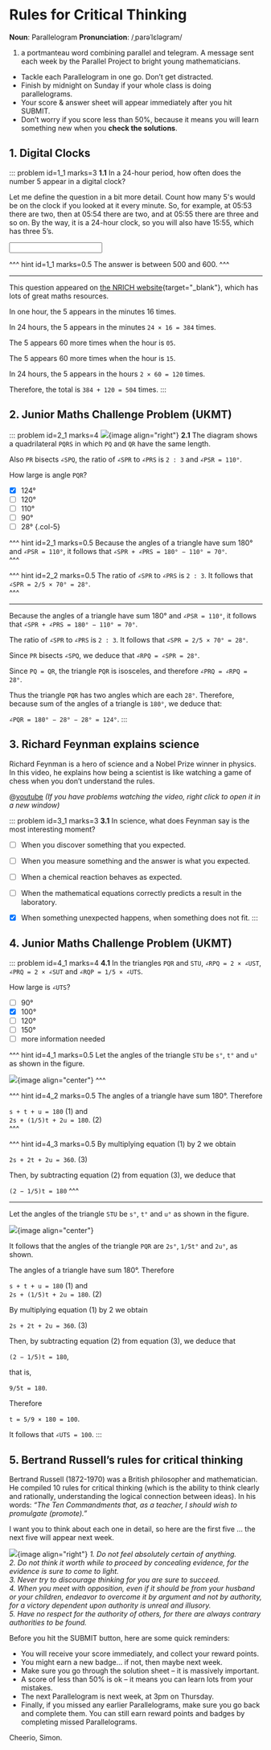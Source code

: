 # Rules for Critical Thinking

<div class="dictionary">

__Noun__: Parallelogram
__Pronunciation__: /ˌparəˈlɛləɡram/

1. a portmanteau word combining parallel and telegram. A message sent each
week by the Parallel Project to bright young mathematicians.

</div>

*	Tackle each Parallelogram in one go. Don’t get distracted.
*	Finish by midnight on Sunday if your whole class is doing parallelograms.
*	Your score & answer sheet will appear immediately after you hit SUBMIT.
*	Don’t worry if you score less than 50%, because it means you will learn something new when you __check the solutions__.


## 1. Digital Clocks

::: problem id=1_1 marks=3
__1.1__ In a 24-hour period, how often does the number 5 appear in a digital clock?  

Let me define the question in a bit more detail. Count how many 5's would be on the clock if you looked at it every minute. So, for example, at 05:53 there are two, then at 05:54 there are two, and at 05:55 there are three and so on. By the way, it is a 24-hour clock, so you will also have 15:55, which has three 5’s.

<input solution="504"/>

^^^ hint id=1_1 marks=0.5
The answer is between 500 and 600.
^^^

---

This question appeared on [the NRICH website](https://nrich.maths.org/){target="_blank"}, which has lots of great maths resources.  

In one hour, the 5 appears in the minutes 16 times.  

In 24 hours, the 5 appears in the minutes `24 × 16 = 384` times.  

The 5 appears 60 more times when the hour is `05`.  

The 5 appears 60 more times when the hour is `15`.  

In 24 hours, the 5 appears in the hours `2 × 60 = 120` times.  

Therefore, the total is `384 + 120 = 504` times.
:::


## 2. Junior Maths Challenge Problem (UKMT)
<!--- 2018 (12) --->

::: problem id=2_1 marks=4
![](/resources/8-32-rules-critical-thinking/2-quadrilateral.png){image align="right"}
__2.1__ The diagram shows a quadrilateral `PQRS` in which `PQ` and `QR` have the same length.  

Also `PR` bisects `∠SPQ`, the ratio of `∠SPR` to `∠PRS` is `2 : 3` and `∠PSR = 110°`.  

How large is angle `PQR`?

* [x] 124°
* [ ] 120°
* [ ] 110°
* [ ] 90°
* [ ] 28°
{.col-5}

^^^ hint id=2_1 marks=0.5
Because the angles of a triangle have sum 180° and `∠PSR = 110°`, it follows that `∠SPR + ∠PRS = 180° − 110° = 70°`.  
^^^

^^^ hint id=2_2 marks=0.5
The ratio of `∠SPR` to `∠PRS` is `2 : 3`. It follows that `∠SPR = 2/5 × 70° = 28°`.  
^^^

---

Because the angles of a triangle have sum 180° and `∠PSR = 110°`, it follows that `∠SPR + ∠PRS = 180° − 110° = 70°`.  

The ratio of `∠SPR` to `∠PRS` is `2 : 3`. It follows that `∠SPR = 2/5 × 70° = 28°`.  

Since `PR` bisects `∠SPQ`, we deduce that `∠RPQ = ∠SPR = 28°`.  

Since `PQ = QR`, the triangle `PQR` is isosceles, and therefore `∠PRQ = ∠RPQ = 28°`.  

Thus the triangle `PQR` has two angles which are each `28°`. Therefore, because sum of the angles of a triangle is `180°`, we deduce that:

`∠PQR = 180° − 28° − 28° = 124°`.
:::


## 3. Richard Feynman explains science

Richard Feynman is a hero of science and a Nobel Prize winner in physics. In this video, he explains how being a scientist is like watching a game of chess when you don’t understand the rules.  

@[youtube](o1dgrvlWML4?rel=0) _(If you have problems watching the video, right click to open it in a new window)_

::: problem id=3_1 marks=3
__3.1__ In science, what does Feynman say is the most interesting moment?

* [ ] When you discover something that you expected.
* [ ] When you measure something and the answer is what you expected.
* [ ] When a chemical reaction behaves as expected.
* [ ] When the mathematical equations correctly predicts a result in the laboratory.
* [x] When something unexpected happens, when something does not fit.
:::


## 4. Junior Maths Challenge Problem (UKMT)
<!--- 2018 (22) --->

::: problem id=4_1 marks=4
__4.1__ In the triangles `PQR` and `STU`, `∠RPQ = 2 × ∠UST`, `∠PRQ = 2 × ∠SUT` and `∠RQP = 1/5 × ∠UTS`.  

How large is `∠UTS`?

* [ ] 90°
* [x] 100°
* [ ] 120°
* [ ] 150°
* [ ] more information needed

^^^ hint id=4_1 marks=0.5
Let the angles of the triangle `STU` be `s°`, `t°` and `u°` as shown in the figure.

![](/resources/8-32-rules-critical-thinking/4-triangles.png){image align="center"}
^^^

^^^ hint id=4_2 marks=0.5
The angles of a triangle have sum 180°. Therefore

`s + t + u = 180` (1) and  
`2s + (1/5)t + 2u = 180`. (2)  
^^^

^^^ hint id=4_3 marks=0.5
By multiplying equation (1) by 2 we obtain  

`2s + 2t + 2u = 360`. (3)  

Then, by subtracting equation (2) from equation (3), we deduce that

`(2 − 1/5)t = 180`
^^^

---

Let the angles of the triangle `STU` be `s°`, `t°` and `u°` as shown in the figure.

![](/resources/8-32-rules-critical-thinking/4-triangles.png){image align="center"}

It follows that the angles of the triangle `PQR` are `2s°`, `1/5t°` and `2u°`, as shown.  

The angles of a triangle have sum 180°. Therefore

`s + t + u = 180` (1) and  
`2s + (1/5)t + 2u = 180`. (2)  

By multiplying equation (1) by 2 we obtain  

`2s + 2t + 2u = 360`. (3)  

Then, by subtracting equation (2) from equation (3), we deduce that

`(2 − 1/5)t = 180`,  

that is,  

`9/5t = 180`.  

Therefore  

`t = 5/9 × 180 = 100`.  

It follows that `∠UTS = 100`.
:::


## 5. Bertrand Russell’s rules for critical thinking

Bertrand Russell (1872-1970) was a British philosopher and mathematician. He compiled 10 rules for critical thinking (which is the ability to think clearly and rationally, understanding the logical connection between ideas). In his words: _“The Ten Commandments that, as a teacher, I should wish to promulgate (promote).”_

I want you to think about each one in detail, so here are the first five … the next five will appear next week.

![](/resources/8-32-rules-critical-thinking/5-bertrand-russell.jpg){image align="right"}
_1. Do not feel absolutely certain of anything.  
2. Do not think it worth while to proceed by concealing evidence, for the evidence is sure to come to light.  
3. Never try to discourage thinking for you are sure to succeed.  
4. When you meet with opposition, even if it should be from your husband or your children, endeavor to overcome it by argument and not by authority, for a victory dependent upon authority is unreal and illusory.  
5. Have no respect for the authority of others, for there are always contrary authorities to be found._


Before you hit the SUBMIT button, here are some quick reminders:

*	You will receive your score immediately, and collect your reward points.
*	You might earn a new badge... if not, then maybe next week.
*	Make sure you go through the solution sheet – it is massively important.
*	A score of less than 50% is ok – it means you can learn lots from your mistakes.
*	The next Parallelogram is next week, at 3pm on Thursday.
*	Finally, if you missed any earlier Parallelograms, make sure you go back and complete them. You can still earn reward points and badges by completing missed Parallelograms.

Cheerio,
Simon.
